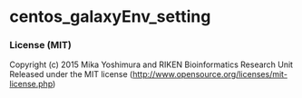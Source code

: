 # centos_galaxyEnv_setting

### License (MIT)

Copyright (c) 2015 Mika Yoshimura and RIKEN Bioinformatics Research Unit
Released under the MIT license (http://www.opensource.org/licenses/mit-license.php)
